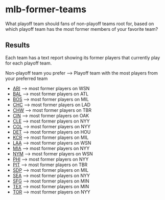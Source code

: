 # mlb-former-teams
What playoff team should fans of non-playoff teams root for, based on which playoff team has the most former members of your favorite team?


## Results
Each team has a text report showing its former players that currently play for each playoff team.

Non-playoff team you prefer --> Playoff team with the most players from your preferred team

* [ARI](non_playoff_teams/ARI.txt) --> most former players on WSN
* [BAL](non_playoff_teams/BAL.txt) --> most former players on ATL
* [BOS](non_playoff_teams/BOS.txt) --> most former players on MIL
* [CHC](non_playoff_teams/CHC.txt) --> most former players on LAD
* [CHW](non_playoff_teams/CHW.txt) --> most former players on TBR
* [CIN](non_playoff_teams/CIN.txt) --> most former players on OAK
* [CLE](non_playoff_teams/CLE.txt) --> most former players on NYY
* [COL](non_playoff_teams/COL.txt) --> most former players on NYY
* [DET](non_playoff_teams/DET.txt) --> most former players on HOU
* [KCR](non_playoff_teams/KCR.txt) --> most former players on MIL
* [LAA](non_playoff_teams/LAA.txt) --> most former players on WSN
* [MIA](non_playoff_teams/MIA.txt) --> most former players on NYY
* [NYM](non_playoff_teams/NYM.txt) --> most former players on WSN
* [PHI](non_playoff_teams/PHI.txt) --> most former players on NYY
* [PIT](non_playoff_teams/PIT.txt) --> most former players on TBR
* [SDP](non_playoff_teams/SDP.txt) --> most former players on MIL
* [SEA](non_playoff_teams/SEA.txt) --> most former players on NYY
* [SFG](non_playoff_teams/SFG.txt) --> most former players on MIN
* [TEX](non_playoff_teams/TEX.txt) --> most former players on MIN
* [TOR](non_playoff_teams/TOR.txt) --> most former players on NYY